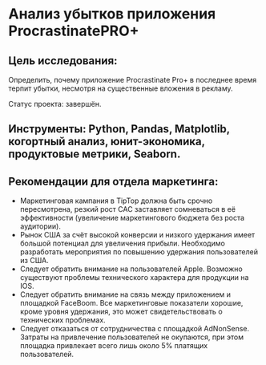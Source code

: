 # Анализ убытков приложения ProcrastinatePRO+

## Цель исследования: 
Определить, почему приложение Procrastinate Pro+ в последнее время терпит убытки, несмотря на существенные вложения в рекламу.

Статус проекта: завершён.

## Инструменты: Python, Pandas, Matplotlib, когортный анализ, юнит-экономика, продуктовые метрики, Seaborn.

## Рекомендации для отдела маркетинга:

- Маркетинговая кампания в TipTop должна быть срочно пересмотрена, резкий рост САС заставляет сомневаться в её эффективности (увеличение маркетингового бюджета без роста аудитории).
- Рынок США за счёт высокой конверсии и низкого удержания имеет большой потенциал для увеличения прибыли. Необходимо разработать мероприятия по повышению удержания пользователей из США.
- Следует обратить внимание на пользователей Apple. Возможно существуют проблемы технического характера для продукции на IOS.
- Следует обратить внимание на связь между приложением и площадкой FaceBoom. Все маркетинговые показатели хорошие, кроме уровня удержания, это может свидетельствовать о технических проблемах.
- Следует отказаться от сотрудничества с площадкой AdNonSense. Затраты на привлечение пользователей не окупаются, при этом площадка привлекает всего лишь около 5% платящих пользователей.
